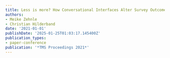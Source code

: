 ```yaml
---
title: Less is more? How Conversational Interfaces Alter Survey Outcomes
authors:
- Meike Zehnle
- Christian Hilderband
date: '2021-01-01'
publishDate: '2025-01-25T01:03:17.145400Z'
publication_types:
- paper-conference
publication: '*TMS Proceedings 2021*'
---
```


